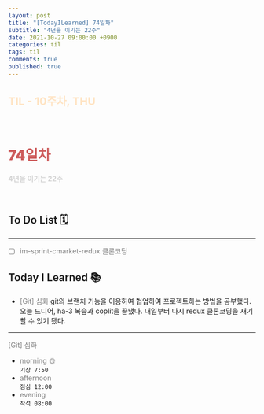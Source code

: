```yaml
---
layout: post
title: "[TodayILearned] 74일차"
subtitle: "4년을 이기는 22주"
date: 2021-10-27 09:00:00 +0900
categories: til
tags: til
comments: true
published: true
---
```


## <span style="color:Bisque;font-size: 22px">TIL - 10주차, THU</span>

<br />

# **<span style="font-weight:900;color:indianred">74일차</span>**

**<span style="color:lightgray">4년을 이기는 22주</span>**

<br />

## <span style="font-weight:600">To Do List</span> 🗓

---

- [ ] <span style="color:gray">im-sprint-cmarket-redux 클론코딩</span>

## <span style="font-weight:600">Today I Learned</span> 📚

- <span style="color:gray">[Git] 심화</span>
  git의 브랜치 기능을 이용하여 협업하여 프로젝트하는 방법을 공부했다. 오늘 드디어, ha-3 복습과 coplit을 끝냈다. 내일부터 다시 redux 클론코딩을 재기할 수 있기 됐다.

---

<span style="color:gray">[Git] 심화</span>

- <span style="color:gray">morning 🌞</span> <br>
  `기상 7:50` <br>
- <span style="color:gray">afternoon</span> <br>
  `점심 12:00`<br>
- <span style="color:gray">evening</span> <br>
  `착석 08:00`<br>
